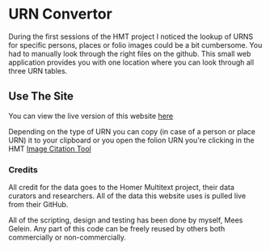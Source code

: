 # URN Convertor
During the first sessions of the HMT project I noticed the lookup of URNS for specific persons, places or folio images could be a bit cumbersome. You had to manually look through the right files on the github. This small web application provides you with one location where you can look through all three URN tables.

## Use The Site
You can view the live version of this website [here](http://www.interwing.nl/hmt/urn/)

Depending on the type of URN you can copy (in case of a person or place URN) it to your clipboard or you open the folion URN you're clicking in the HMT [Image Citation Tool](http://www.homermultitext.org/ict2/)

### Credits
All credit for the data goes to the Homer Multitext project, their data curators and researchers. All of the data this website uses is pulled live from their GitHub.

All of the scripting, design and testing has been done by myself, Mees Gelein. Any part of this code can be freely reused by others both commercially or non-commercially.
